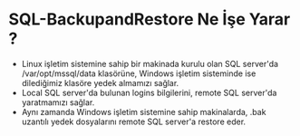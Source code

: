 # SQL-BackupandRestore Ne İşe Yarar ?

 - Linux işletim sistemine sahip bir makinada kurulu olan SQL server'da /var/opt/mssql/data klasörüne, Windows işletim sisteminde ise dilediğimiz klasöre yedek almamızı sağlar.
 - Local SQL server'da bulunan logins bilgilerini, remote SQL server'da yaratmamızı sağlar.
 - Aynı zamanda Windows işletim sistemine sahip makinalarda, .bak uzantılı yedek dosyalarını remote SQL server'a restore eder.
